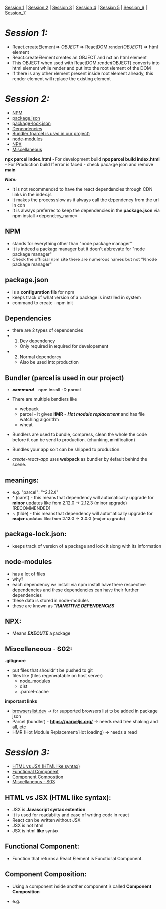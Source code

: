 [Session 1](#session-1) | [Session 2](#session-2) | [Session 3](#session-3) | [Session 4](#session-4) | [Session 5](#session-5) | [Session_6](#session_6) | [Session_7](#session_7)

# **_Session 1:_**

- React.createElement => _OBJECT_ => ReactDOM.render(_OBJECT_) => html element
- React.createElement creates an OBJECT and not an html element
- This OBJECT when used with ReactDOM.render(OBJECT) converts into html element while render and put into the root element of the DOM
- If there is any other element present inside root element already, this render element will replace the existing element.

# **_Session 2:_**

- [NPM](#npm)
- [package.json](#packagejson)
- [package-lock.json](#package-lockjson)
- [Dependencies](#dependencies)
- [Bundler (parcel is used in our project)](#bundler-parcel-is-used-in-our-project)
- [node-modules](#node-modules)
- [NPX](#npx)
- [Miscellaneous](#miscellaneous---s02)

**npx parcel index.html** - For development build
**npx parcel build index.html** - For Production build
If error is faced - check pacakge json and remove **main**

**_Note:_**

- It is not recommended to have the react dependencies through CDN links in the index.js
- It makes the process slow as it always call the dependency from the url in cdn
- It is always preferred to keep the dependencies in the **package.json** via npm install <dependecy_name>

## **NPM**

- stands for everything other than "node package manager"
- It is indeed a package manager but it doen't abbrevate for "node package manager"
- Check the offiicial npm site there are numerous names but not "Nnode package manager"

## **package.json**

- is a **configuration file** for npm
- keeps track of what version of a package is installed in system
- command to create - npm init

## **Dependencies**

- there are 2 types of dependencies
- 1. Dev dependency
  - Only required in required for developement
- 2. Normal dependency
  - Also be used into production

## **Bundler** (parcel is used in our project)

- **_command_** - npm install -D parcel

- There are multiple bundlers like
  - webpack
  - parcel - It gives **HMR** - **_Hot module replacement_** and has file watching algorithm
  - wheat
- Bundlers are used to bundle, compress, clean the whole the code before it can be send to production. (chunking, minification)
- Bundles your app so it can be shipped to production.
- _create-react-app_ uses **webpack** as bundler by default behind the scene.

## **meanings**:

- e.g. "parcel": "^2.12.0"
- ^ (caret) - this means that dependency will automatically upgrade for **minor** updates like from 2.12.0 -> 2.12.3 (minor upgrade) [RECOMMENDED]
- ~ (tilde) - this means that dependency will automatically upgrade for **major** updates like from 2.12.0 -> 3.0.0 (major upgrade)

## **package-lock.json**:

- keeps track of version of a package and lock it along with its information

## **node-modules**

- has a lot of files
- why?
- each dependency we install via npm install have there respective dependencies and these dependencies can have their further dependencies
- these data is stored in node-modules
- these are known as **_TRANSITIVE DEPENDENCIES_**

## **NPX**:

- Means **_EXECUTE_** a package

## Miscellaneous - S02:

**.gitignore**

- put files that shouldn't be pushed to git
- files like (files regeneratable on host server)
  - node_modules
  - dist
  - .parcel-cache

**important links**

- [browserslist.dev](https://browserslist.dev/?q=bGFzdCAyIHZlcnNpb25z) -> for supported browsers list to be added in package json
- Parcel (bundler) - **https://parceljs.org/** -> needs read
  tree shaking and all, etc
- HMR (Hot Module Replacement/Hot loading) -> needs a read

# **_Session 3:_**

- [HTML vs JSX (HTML like syntax)](#html-vs-jsx-html-like-syntax)
- [Functional Component](#functional-component)
- [Component Composition](#component-composition)
- [Miscellaneous - S03](#miscellaneous---s03)

## HTML vs JSX (HTML like syntax):

- JSX is **Javascript syntax extention**
- It is used for readability and ease of writing code in react
- React can be written without JSX
- JSX is not html
- JSX is html **like** syntax

## Functional Component:

- Function that returns a React Element is Functional Component.

## Component Composition:

- Using a component inside another component is called **Component Composition**
- e.g. <Title/> and <Heading/> are two different components
- but inside the <Heading/> we may use the <Title/> component

- like `const Heading = () => { return ( <Title/> );`

## Miscellaneous - S03:

**Creating scripts to run app via npm (package.json)**

- Create scripts into pacakge json to run the app (either in dev or production mode) via npm instead of parcel (e.g. `npx parcel index.html` or `npx parcel build index.html`)
- `npm run start` is same as `npm start` but for other it should be `npm run build` only

# **_Session 4:_**

## Config Driven UI: (Needs read)

## Keys and Index: (JS and React)

- In `map()` it is recommended to use/pass a key or it will throw a warning.
- It is not acceptable to use `map()` without key
- It is recommended that the key should be an Unique identifier
- It not recommended to use index as key (**React docs**)

- ### **_Why Unique Key is needed?_**

  - For performance improvement of React and UI ( Render cycle)
  - If an unique id is not used as key then while rendering the data on the UI React will re-render the whole set of data as it can't differentiate what has changed
  - So an unique identifier is always needed
  - So use index as last resort (still better than not using a key)

  # **_Session 5:_**

  [Named Export](#named-export) | [Default Export](#default-export) | [Virtual DOM](#virtual-dom) | [Reconciliation Algorithm](#reconciliation-algorithmneeds-read-imp)

  ## Named Export:

  - **Mulitple named exports can be exported from a file.**

  - `export const Component=()=>{}`
  - `export const mockData={}`
  - `export const CONSTANT="xyz"`

  ## Default Export:

  - Only one Default export can be done per file.

  - `export default Component=()=>{}` , etc.

  ## Virtual DOM:

  - Virtual DOM is javascript representation of Actual DOM. (**Javascript Object**)
  - Used to differentiate between what has changed and what needs to be updated on the real DOM.
  - There is **Diff Algorithm** used internally for this differentation (e.g. consider it like **git diff**)
  - The algorithm is also known as **Reconciliation Algorithm** (**React Fibre**)

  ## Reconciliation Algorithm:(needs read IMP)

  > This algorithm compares the previous virtual DOM with new one to determine the most efficient way to Update the actual DOM.

  > The goal is to make the process as optimised as possible.

  # **_Session_6:_**

  ## Rendering:

  ## Shimmer Component:

  - Preloading a dummy skeletal structure with no data for better UX

  # **_Session_7:_**

  [Routing](#routing) | [useRouteError](#userouteerror) | [Outlet](#outlet)

  ## Routing:

  - Use **React-router-dom** for routing
  - `npm i react-router-dom`
  - Create routing as follows:
  - `const appRouter = createBrowserRouter([`
    `{`
    `path: "/",`
    `element: <AppLayout />,`
    `},`
    `{`
    `path: "/about",`
    `element: <About />,`
    `},`
    `{`
    `path: "/contact",`
    `element: <Contact />,`
    `},`
    `]);`
  - Reder as follows: (**_RouterProvider needs to be imported_**)
    `root.render(<RouterProvider router={appRouter} />);`

    - Encolsed inside `<RouterProvider/>` and with `router={}` as a prop

  - **React-router-dom** also provides way to provide error pages
  - Need to use the `errorElement` over the path where the error needs to be displayed
    `{`
    `path: "/",`
    `element: <AppLayout />,`
    `errorElement: <Error />,`
    `},`
  - Also can provide details of the error using **useRouteError** hook

  ## useRouteError:

  - `const err = useRouteError();`

  ## Outlet:

  ## `<Outlet />`:

  - Used for routing **children** of the main page
  - For e.g., in case we need to have the **same header and footer** and just change the body according to need (like main data on `localhost:0000/`, about page on `localhost:0000/about` , etc).

  ## 2 Types of Routing:

  - **Client Side Routing:**
    - No need to fetch a new page, instead just change in component used.
  - **Server Side Routing:**
    - Altogether a completely new html page is fetched and the whole page needs to be reloaded
